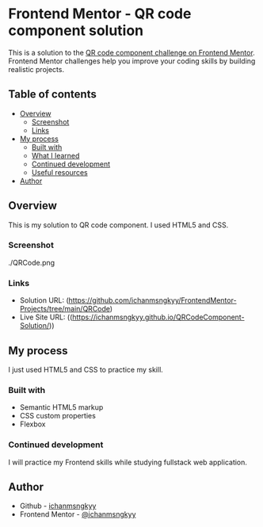 # Frontend Mentor - QR code component solution

This is a solution to the [QR code component challenge on Frontend Mentor](https://www.frontendmentor.io/challenges/qr-code-component-iux_sIO_H). Frontend Mentor challenges help you improve your coding skills by building realistic projects. 

## Table of contents

- [Overview](#overview)
  - [Screenshot](#screenshot)
  - [Links](#links)
- [My process](#my-process)
  - [Built with](#built-with)
  - [What I learned](#what-i-learned)
  - [Continued development](#continued-development)
  - [Useful resources](#useful-resources)
- [Author](#author)

## Overview

This is my solution to QR code component. I used HTML5 and CSS.


### Screenshot

./QRCode.png



### Links

- Solution URL: (https://github.com/ichanmsngkyy/FrontendMentor-Projects/tree/main/QRCode)
- Live Site URL: ((https://ichanmsngkyy.github.io/QRCodeComponent-Solution/))

## My process
I just used HTML5 and CSS to practice my skill.

### Built with

- Semantic HTML5 markup
- CSS custom properties
- Flexbox

### Continued development

I will practice my Frontend skills while studying fullstack web application.

## Author

- Github - [ichanmsngkyy](https://github.com/ichanmsngkyy)
- Frontend Mentor - [@ichanmsngkyy](https://www.frontendmentor.io/profile/ichanmsngkyy)
